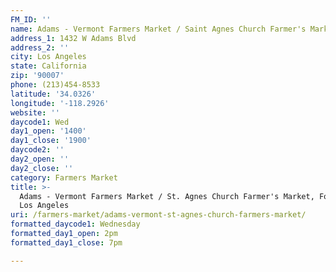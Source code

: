 ```yaml
---
FM_ID: ''
name: Adams - Vermont Farmers Market / Saint Agnes Church Farmer's Market
address_1: 1432 W Adams Blvd
address_2: ''
city: Los Angeles
state: California
zip: '90007'
phone: (213)454-8533
latitude: '34.0326'
longitude: '-118.2926'
website: ''
daycode1: Wed
day1_open: '1400'
day1_close: '1900'
daycode2: ''
day2_open: ''
day2_close: ''
category: Farmers Market
title: >-
  Adams - Vermont Farmers Market / St. Agnes Church Farmer's Market, Food Oasis
  Los Angeles
uri: /farmers-market/adams-vermont-st-agnes-church-farmers-market/
formatted_daycode1: Wednesday
formatted_day1_open: 2pm
formatted_day1_close: 7pm

---
```

